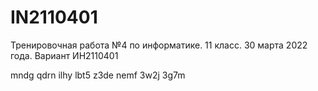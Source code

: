 # IN2110401
Тренировочная работа №4 по информатике. 11 класс. 30 марта 2022 года. Вариант ИН2110401

mndg qdrn ilhy lbt5 z3de nemf 3w2j 3g7m
